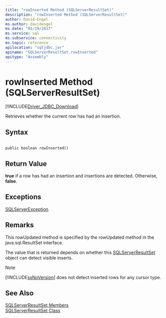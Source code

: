 ```yaml
---
title: "rowInserted Method (SQLServerResultSet)"
description: "rowInserted Method (SQLServerResultSet)"
author: David-Engel
ms.author: davidengel
ms.date: "01/19/2017"
ms.service: sql
ms.subservice: connectivity
ms.topic: reference
apilocation: "sqljdbc.jar"
apiname: "SQLServerResultSet.rowInserted"
apitype: "Assembly"
---
```

# rowInserted Method (SQLServerResultSet)
[!INCLUDE[Driver_JDBC_Download](../../../includes/driver_jdbc_download.md)]

  Retrieves whether the current row has had an insertion.  
  
## Syntax  
  
```  
  
public boolean rowInserted()  
```  
  
## Return Value  
 **true** if a row has had an insertion and insertions are detected. Otherwise, **false**.  
  
## Exceptions  
 [SQLServerException](../../../connect/jdbc/reference/sqlserverexception-class.md)  
  
## Remarks  
 This rowUpdated method is specified by the rowUpdated method in the java.sql.ResultSet interface.  
  
 The value that is returned depends on whether this [SQLServerResultSet](../../../connect/jdbc/reference/sqlserverresultset-class.md) object can detect visible inserts.  
  
> [!NOTE]  
>  [!INCLUDE[ssNoVersion](../../../includes/ssnoversion-md.md)] does not detect inserted rows for any cursor type.  
  
## See Also  
 [SQLServerResultSet Members](../../../connect/jdbc/reference/sqlserverresultset-members.md)   
 [SQLServerResultSet Class](../../../connect/jdbc/reference/sqlserverresultset-class.md)  
  
  
